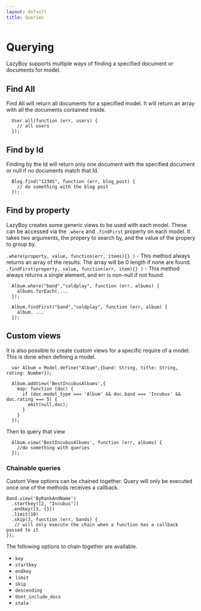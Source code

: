 ```yaml
---
layout: default
title: Queries
---
```


Querying
========

LazyBoy supports multiple ways of finding a specified document or documents for model.

## Find All 

Find All will return all documents for a specified model. It will return an array with all the documents contained inside.

      User.all(function (err, users) {
        // all users
      });

## Find by Id

Finding by the Id will return only one document with the specified document or null if no documents match that Id.

      Blog.find("12345", function (err, blog_post) {
        // do something with the blog post
      });

## Find by property

LazyBoy creates some generic views to be used with each model. These can be accessed via the `.where` and `.findFirst` property on each model.
It takes two arguments, the propery to search by, and the value of the propery to group by. 

  `.where(property, value, function(err, items){} )` 
    - This method always returns an array of the results. The array will be 0 length if none are found.
  `.findFirst(property, value, function(err, item){} )` 
    - This method always returns a single element, and err is non-null if not found.

      Album.where("band","coldplay", function (err, albums) {
        albums.forEach(....
      });

      Album.findFirst("band","coldplay", function (err, album) {
        album. ...
      });

## Custom views

It is also possible to create custom views for a specific require of a model. This is done when defining a model.

      var Album = Model.define("Album",{band: String, title: String, rating: Number});

      Album.addView('BestIncubusAlbums',{ 
        map: function (doc) {
          if (doc.model_type === 'Album' && doc.band === 'Incubus' && doc.rating === 5) {
            emit(null,doc);
          }
        }
      });

Then to query that view

      Album.view('BestIncubusAlbums', function (err, albums) {
        //do something with queries 
      });

### Chainable queries

Custom View options can be chained together. Query will only be executed once one of the methods receives a callback.

    Band.view('ByRankAndName')
      .startkey([2, "Incubus"])
      .endkey([3, {}])
      .limit(10)
      .skip(3, function (err, bands) {
       // will only execute the chain when a function has a callback passed to it
    });

The following options to chain together are available. 

* `key`
* `startkey`
* `endkey`
* `limit`
* `skip`
* `descending`
* `dont_include_docs`
* `stale`


